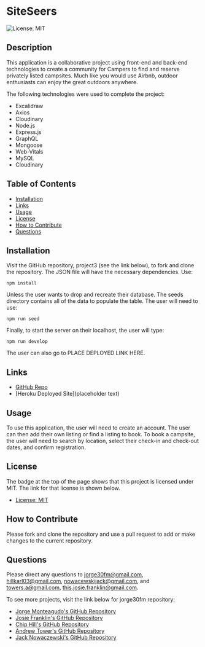 # SiteSeers

![License: MIT](https://img.shields.io/badge/License-MIT-yellow.svg)

## Description

This application is a collaborative project using front-end and back-end technologies to create a community for Campers to find and reserve privately listed campsites. Much like you would use Airbnb, outdoor enthusiasts can enjoy the great outdoors anywhere.

The following technologies were used to complete the project:

- Excalidraw
- Axios
- Cloudinary
- Node.js
- Express.js
- GraphQL
- Mongoose
- Web-Vitals
- MySQL
- Cloudinary

## Table of Contents

- [Installation](#installation)
- [Links](#links)
- [Usage](#usage)
- [License](#license)
- [How to Contribute](#how-to-contribute)
- [Questions](#questions)

## Installation

Visit the GitHub repository, project3 (see the link below), to fork and clone the repository. The JSON file will have the necessary dependencies. Use:

`npm install`

Unless the user wants to drop and recreate their database. The seeds directory contains all of the data to populate the table. The user will need to use:

`npm run seed`

Finally, to start the server on their localhost, the user will type:

`npm run develop`

The user can also go to PLACE DEPLOYED LINK HERE.

## Links

- [GitHub Repo](https://github.com/jorge30fm/project3.git)
- [Heroku Deployed Site](placeholder text)

## Usage

To use this application, the user will need to create an account. The user can then add their own listing or find a listing to book. To book a campsite, the user will need to search by location, select their check-in and check-out dates, and confirm registration.

## License

The badge at the top of the page shows that this project is licensed under MIT. The link for that license is shown below.

- [License: MIT](https://opensource.org/licenses/MIT)

## How to Contribute

Please fork and clone the repository and use a pull request to add or make changes to the current repository.

## Questions

Please direct any questions to jorge30fm@gmail.com, hillkarl03@gmail.com, nowacewskijack@gmail.com, and towers.a@gmail.com, this.josie.franklin@gmail.com.

To see more projects, visit the link below for jorge30fm repository:

- [Jorge Monteagudo's GitHub Repository](https://github.com/jorge30fm)
- [Josie Franklin's GitHub Repository](https://github.com/josie-franklin)
- [Chip Hill's GitHub Repository](https://github.com/roo116)
- [Andrew Tower's GitHub Repository](https://github.com/glo6al)
- [Jack Nowaczewski's GitHub Repository](https://github.com/Lil-Chevy)
